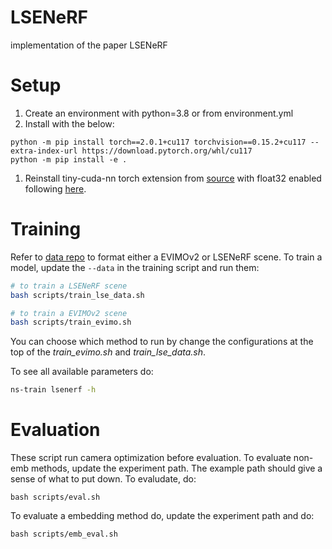 # LSENeRF
implementation of the paper LSENeRF

# Setup
1. Create an environment with python=3.8 or from environment.yml
2. Install with the below:
```
python -m pip install torch==2.0.1+cu117 torchvision==0.15.2+cu117 --extra-index-url https://download.pytorch.org/whl/cu117
python -m pip install -e .
```
1. Reinstall tiny-cuda-nn torch extension from [source](https://github.com/NVlabs/tiny-cuda-nn) with float32 enabled following [here](https://github.com/NVlabs/tiny-cuda-nn/issues/51#issuecomment-1054565404).


# Training
Refer to [data repo]() to format either a EVIMOv2 or LSENeRF scene. To train a model, update the `--data` in the training script and run them:
```bash
# to train a LSENeRF scene
bash scripts/train_lse_data.sh

# to train a EVIMOv2 scene
bash scripts/train_evimo.sh
```
You can choose which method to run by change the configurations at the top of the *train_evimo.sh* and *train_lse_data.sh*.

To see all available parameters do:
```bash
ns-train lsenerf -h
```

# Evaluation
These script run camera optimization before evaluation. To evaluate non-emb methods, update the experiment path. The example path should give a sense of what to put down. To evaludate, do:
```
bash scripts/eval.sh
```

To evaluate a embedding method do, update the experiment path and do:
```
bash scripts/emb_eval.sh
```